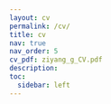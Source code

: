 ```yaml
---
layout: cv
permalink: /cv/
title: cv
nav: true
nav_order: 5
cv_pdf: ziyang_g_CV.pdf
description:
toc:
  sidebar: left
---
```

